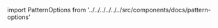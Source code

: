 
import PatternOptions from '../../../../../../src/components/docs/pattern-options'

<PatternOptions pattern='florent' />

